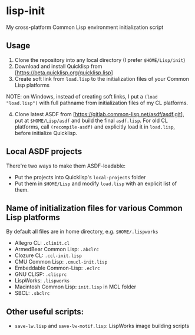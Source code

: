 # lisp-init
My cross-platform Common Lisp environment initialization script

## Usage

1. Clone the repository into any local directory (I prefer `$HOME/Lisp/init`)
2. Download and install Quicklisp from [https://beta.quicklisp.org/quicklisp.lisp]
3. Create soft link from `load.lisp` to the initialization files of your Common Lisp platforms

NOTE: on Windows, instead of creating soft links, I put a `(load "load.lisp")` with full pathname from initialization files of my CL platforms.

4. Clone latest ASDF from [https://gitlab.common-lisp.net/asdf/asdf.git], put at `$HOME/Lisp/asdf` and build the final `asdf.lisp`. For old CL platforms, call `(recompile-asdf)` and explicitly load it in `load.lisp`, before initialize Quicklisp.

## Local ASDF projects

There're two ways to make them ASDF-loadable:
* Put the projects into Quicklisp's `local-projects` folder
* Put them in `$HOME/Lisp` and modify `load.lisp` with an explicit list of them.

## Name of initialization files for various Common Lisp platforms

By default all files are in home directory, e.g. `$HOME/.lispworks`

* Allegro CL: `.clinit.cl`
* ArmedBear Common Lisp: `.abclrc`
* Clozure CL: `.ccl-init.lisp`
* CMU Common Lisp: `.cmucl-init.lisp`
* Embeddable Common-Lisp: `.eclrc`
* GNU CLISP: `.clisprc`
* LispWorks: `.lispworks`
* Macintosh Common Lisp: `init.lisp` in MCL folder
* SBCL: `.sbclrc`

## Other useful scripts:

* `save-lw.lisp` and `save-lw-motif.lisp`: LispWorks image building scripts
